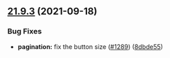 ## [21.9.3](https://github.com/growingio/gio-design/compare/v21.9.2...v21.9.3) (2021-09-18)


### Bug Fixes

* **pagination:** fix the button size ([#1289](https://github.com/growingio/gio-design/issues/1289)) ([8dbde55](https://github.com/growingio/gio-design/commit/8dbde555c2791f25b04a32c986d2cebc2934f339))



